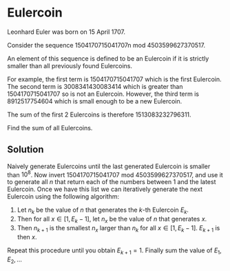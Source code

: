 # Eulercoin

Leonhard Euler was born on 15 April 1707.

Consider the sequence 1504170715041707n mod 4503599627370517.

An element of this sequence is defined to be an Eulercoin if it is strictly smaller than all previously found Eulercoins.

For example, the first term is 1504170715041707 which is the first Eulercoin. The second term is 3008341430083414 which is greater than 1504170715041707 so is not an Eulercoin. However, the third term is 8912517754604 which is small enough to be a new Eulercoin.

The sum of the first 2 Eulercoins is therefore 1513083232796311.

Find the sum of all Eulercoins.

## Solution

Naively generate Eulercoins until the last generated Eulercoin is smaller than $10^8$. Now invert $1504170715041707$ mod $4503599627370517$, and use it to generate all $n$ that return each of the numbers between $1$ and the latest Eulercoin. Once we have this list we can iteratively generate the next Eulercoin using the following algorithm:

1. Let $n_k$ be the value of $n$ that generates the $k$-th Eulercoin $E_k$.
2. Then for all $x \in [1, E_k - 1]$, let $n_x$ be the value of $n$ that generates $x$.
3. Then $n_{k+1}$ is the smallest $n_x$ larger than $n_k$ for all $x \in [1, E_k - 1]$. $E_{k+1}$ is then $x$.

Repeat this procedure until you obtain $E_{k + 1} = 1$. Finally sum the value of $E_1, E_2, \dots$